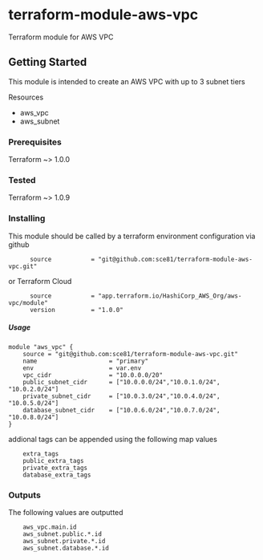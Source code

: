 # terraform-module-aws-vpc
Terraform module for AWS VPC


## Getting Started

This module is intended to create an AWS VPC with up to 3 subnet tiers

Resources
- aws_vpc
- aws_subnet


### Prerequisites

Terraform ~> 1.0.0

### Tested

Terraform ~> 1.0.9
### Installing

This module should be called by a terraform environment configuration via github
```  
      source           = "git@github.com:sce81/terraform-module-aws-vpc.git"
```
or Terraform Cloud
```
      source           = "app.terraform.io/HashiCorp_AWS_Org/aws-vpc/module"
      version          = "1.0.0"
```


##### Usage

    module "aws_vpc" {
        source = "git@github.com:sce81/terraform-module-aws-vpc.git"
        name                    = "primary"
        env                     = var.env
        vpc_cidr                = "10.0.0.0/20"
        public_subnet_cidr      = ["10.0.0.0/24","10.0.1.0/24", "10.0.2.0/24"]
        private_subnet_cidr     = ["10.0.3.0/24","10.0.4.0/24", "10.0.5.0/24"]
        database_subnet_cidr    = ["10.0.6.0/24","10.0.7.0/24", "10.0.8.0/24"]
    }


addional tags can be appended using the following map values

        extra_tags
        public_extra_tags
        private_extra_tags
        database_extra_tags

### Outputs

The following values are outputted

        aws_vpc.main.id
        aws_subnet.public.*.id
        aws_subnet.private.*.id
        aws_subnet.database.*.id
